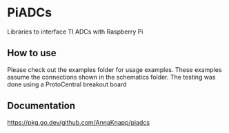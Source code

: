 # PiADCs
Libraries to interface TI ADCs with Raspberry Pi

## How to use
Please check out the examples folder for usage examples. These examples assume the connections shown in the schematics folder. The testing was done using a ProtoCentral breakout board

## Documentation
https://pkg.go.dev/github.com/AnnaKnapp/piadcs
